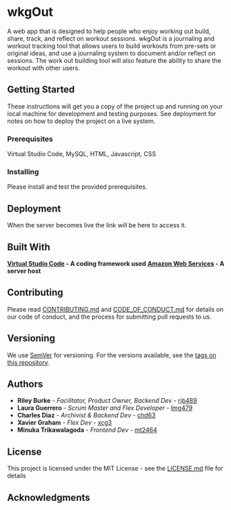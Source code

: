 # wkgOut

A web app that is designed to help people who enjoy working out build, share, track, and reflect on workout sessions. wkgOut is a journaling and workout tracking tool that allows users to build workouts from pre-sets or original ideas, and use a journaling system to document and/or reflect on sessions. The work out building tool will also feature the ability to share the workout with other users.

## Getting Started

These instructions will get you a copy of the project up and running on your local machine for development and testing purposes. See deployment for notes on how to deploy the project on a live system.

### Prerequisites

Virtual Studio Code, MySQL, HTML, Javascript, CSS

### Installing

Please install and test the provided prerequisites.

## Deployment

When the server becomes live the link will be here to access it.

## Built With

**[Virtual Studio Code](https://code.visualstudio.com/) - A coding framework used**
**[Amazon Web Services](https://aws.amazon.com/free/?gclid=Cj0KCQjw2PSvBhDjARIsAKc2cgOJxaKm08M5BqLgHDI-HYeECxiDdhcsuZKMMNB6g154zA66lhDucRYaArUoEALw_wcB&trk=6a4c3e9d-cdc9-4e25-8dd9-2bd8d15afbca&sc_channel=ps&ef_id=Cj0KCQjw2PSvBhDjARIsAKc2cgOJxaKm08M5BqLgHDI-HYeECxiDdhcsuZKMMNB6g154zA66lhDucRYaArUoEALw_wcB:G:s&s_kwcid=AL!4422!3!651751059777!e!!g!!amazon%20web%20services!19852662197!145019195737&all-free-tier.sort-by=item.additionalFields.SortRank&all-free-tier.sort-order=asc&awsf.Free%20Tier%20Types=*all&awsf.Free%20Tier%20Categories=*all) - A server host**

## Contributing

Please read [CONTRIBUTING.md](https://github.com/rjb489/CS386-wkgOut/CONTRIBUTING.md) and [CODE_OF_CONDUCT.md](https://github.com/rjb489/CS386-wkgOut/CODE_OF_CONDUCT.md) for details on our code of conduct, and the process for submitting pull requests to us.

## Versioning

We use [SemVer](http://semver.org/) for versioning. For the versions available, see the [tags on this repository](https://github.com/rjb489/CS386-wkgOut/tags). 

## Authors
* **Riley Burke** - *Facilitator, Product Owner, Backend Dev* - [rjb489](https://github.com/rjb489)
* **Laura Guerrero** - *Scrum Master and Flex Developer* - [lmg479](https://github.com/lmg479)
* **Charles Diaz** - *Archivist & Backend Dev* - [chd63](https://github.com/chd63)
* **Xavier Graham** - *Flex Dev* - [xcg3](https://github.com/xcg2003)
* **Minuka Trikawalagoda** - *Frontend Dev* - [mt2464](https://github.com/minukatrik)

## License

This project is licensed under the MIT License - see the [LICENSE.md](https://github.com/rjb489/CS386-wkgOut/LICENSE) file for details

## Acknowledgments
